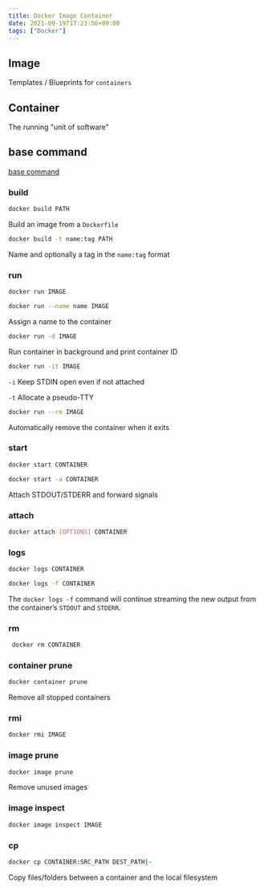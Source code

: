 ```yaml
---
title: Docker Image Container
date: 2021-09-19T17:23:56+09:00
tags: ["Docker"]
---
```

## Image

Templates / Blueprints for `containers`

## Container

The running "unit of software"

## base command

[base command](https://docs.docker.com/engine/reference/commandline/docker/)

### build

```bash
docker build PATH
```

Build an image from a `Dockerfile`

```bash
docker build -t name:tag PATH
```

Name and optionally a tag in the `name:tag` format

### run

```bash
docker run IMAGE
```

```bash
docker run --name name IMAGE
```

Assign a name to the container

```bash
docker run -d IMAGE
```

Run container in background and print container ID

```bash
docker run -it IMAGE
```

`-i` Keep STDIN open even if not attached

`-t` Allocate a pseudo-TTY

```bash
docker run --rm IMAGE
```

Automatically remove the container when it exits

### start

```bash
docker start CONTAINER
```

```bash
docker start -a CONTAINER
```

Attach STDOUT/STDERR and forward signals

### attach

```bash
docker attach [OPTIONS] CONTAINER
```

### logs

```bash
docker logs CONTAINER
```

```bash
docker logs -f CONTAINER
```

The `docker logs -f` command will continue streaming the new output from the container’s `STDOUT` and `STDERR`.

### rm

```bash
 docker rm CONTAINER
```

### container prune

```bash
docker container prune
```

Remove all stopped containers

### rmi

```bash
docker rmi IMAGE
```

### image prune

```bash
docker image prune
```

Remove unused images

### image inspect

```bash
docker image inspect IMAGE
```

### cp

```bash
docker cp CONTAINER:SRC_PATH DEST_PATH|-
```

Copy files/folders between a container and the local filesystem
